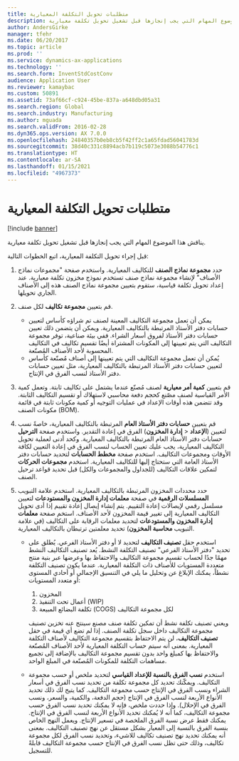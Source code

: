 ```yaml
---
title: متطلبات تحويل التكلفة المعيارية
description: يناقش هذا الموضوع المهام التي يجب إنجازها قبل تشغيل تحويل تكلفة معيارية.
author: AndersGirke
manager: tfehr
ms.date: 06/20/2017
ms.topic: article
ms.prod: ''
ms.service: dynamics-ax-applications
ms.technology: ''
ms.search.form: InventStdCostConv
audience: Application User
ms.reviewer: kamaybac
ms.custom: 50891
ms.assetid: 73af66cf-c924-45be-837a-a648dbd05a31
ms.search.region: Global
ms.search.industry: Manufacturing
ms.author: mguada
ms.search.validFrom: 2016-02-28
ms.dyn365.ops.version: AX 7.0.0
ms.openlocfilehash: 24840357b0eb8cb5f42ff2c1a65fdad56041783d
ms.sourcegitcommit: 38d40c331c8894acb7b119c5073e3088b54776c1
ms.translationtype: HT
ms.contentlocale: ar-SA
ms.lasthandoff: 01/15/2021
ms.locfileid: "4967373"
---
```

# <a name="prerequisites-for-a-standard-cost-conversion"></a>متطلبات تحويل التكلفة المعيارية

[!include [banner](../includes/banner.md)]

يناقش هذا الموضوع المهام التي يجب إنجازها قبل تشغيل تحويل تكلفة معيارية. 

قبل إجراء تحويل التكلفة المعيارية، اتبع الخطوات التالية:

1.  حدد **مجموعة نماذج الصنف** للتكاليف المعيارية. واستخدم صفحة "مجموعات نماذج الأصناف" لإنشاء مجموعة نماذج صنف تستخدم نموذج مخزون تكلفة معيارية. عند إعداد تحويل تكلفة قياسية، ستقوم بتعيين مجموعة نماذج الصنف هذه إلى الأصناف الجاري تحويلها.
2.  قم بتعيين **مجموعة تكاليف** لكل صنف.
    -   يمكن أن تعمل مجموعة التكاليف المعينة لصنف تم شراؤه كأساس لتعيين حسابات دفتر الأستاذ المرتبطة بالتكاليف المعيارية. ويمكن أن يتضمن ذلك تعيين حسابات دفتر الأستاذ لفروق أسعار الشراء. ففي بيئة صناعية، توفر مجموعة التكاليف التي يتم تعيينها إلى المكونات المشتراة أيضًا تقسيم تكاليف في التكاليف المحسوبة لأحد الأصناف المُصنّعة.
    -   يُمكن أن تعمل مجموعة التكاليف التي يتم تعيينها إلى أصناف مُصنّعة كأساس لتعيين حسابات دفتر الأستاذ المرتبطة بالتكاليف المعيارية، مثل تعيين حسابات دفتر الأستاذ لنسب الفرق في الإنتاج.

3.  قم بتعيين **كمية أمر معيارية** لصنف مُصنّع عندما يشتمل على تكاليف ثابتة. وتعمل كمية الأمر القياسية لصنف مصّنع كحجم دفعة محاسبي لاستهلاك أو تقسيم التكاليف الثابتة. وقد تتضمن هذه أوقات الإعداد في عمليات التوجيه أو كمية مكونات ثابتة في قائمة مكونات الصنف (BOM).
4.  قم بتعيين **حسابات دفتر الأستاذ العام** المرتبطة بالتكاليف المعيارية، خاصةً نسب الفرق في إعادة التقدير. واستخدم صفحة **الترحيل** (**إدارة المخزون** &gt; **‎الإعداد**) لتعيين حسابات دفتر الأستاذ العام المرتبطة بالتكاليف المعيارية. وكحد أدنى لعملية تحويل التكاليف المعيارية، يجب عليك تعيين الحساب لنسب الفرق في إعادة التعيين لكافة الأوقات ومجموعات التكاليف. استخدم صفحة **مخطط الحسابات** لتحديد حسابات دفتر الأستاذ العامة التي ستحتاج إليها للتكاليف المعيارية. استخدم **مجموعات الحركات** لتمكين علاقات التكاليف (للجداول والمجموعات والكل) قبل تحديد قواعد ترحيل الصنف.
5.  حدد محددات المخزون المرتبطة بالتكاليف المعيارية. استخدم علامة التبويب **المسلسلات الرقمية** في صفحة **معلمات إدارة المخزون والمستودعات** لتعيين مسلسل رقمي لإيصالات إعادة التقييم. يتم إنشاء إيصال إعادة تقييم إذا أدى تحويل التكاليف المعيارية إلى تغيير قيمة المخزون لأحد الأصناف. استخم صفحة **معلمات إدارة المخزون والمستودعات** لتحديد معلمات الرقابة على التكاليف (في علامة التبويب **محاسبة المخزون**) تحديد معلمتين ترتبطان بالتكاليف المعيارية.
    -   استخدم حقل **تصنيف التكاليف** لتحديد لا أو دفتر الأستاذ الفرعي. يُطلق على تحديد "دفتر الأستاذ الفرعي" تصنيف التكلفة النشط. يُعد تصنيف التكاليف النشط مهمًا جدًا لحساب تقسيم مجموعة التكاليف والاحتفاظ بها وعرضها عبر بنية منتج متعددة المستويات للأصناف ذات التكلفة المعيارية. عندما يكون تصنيف التكلفة نشطاً، يمكنك الإبلاغ عن وتحليل ما يلي في التنسيق الإجمالي أو أحادي المستوى أو متعدد المستويات:
        1.  المخزون
        2.  أعمال تحت التنفيذ (WIP)
        3.  تكلفة البضائع المبيعة (COGS) لكل مجموعة التكاليف

        ويعني تصنيف تكلفة نشط أن تمكين تكلفة صنف مصنع سينتج عنه تخزين تصنيف مجموعة التكاليف داخل سجل تكلفة الصنف. إذا لم تضع أي قيمة في حقل **تصنيف التكاليف**، لن يتم الاحتفاظ بتقسيم مجموعة التكاليف لأصناف التكلفة المعيارية. بمعنى أنه سيتم حساب التكلفة المعيارية لأحد الأصناف المُصنّعة والاحتفاظ بها كمبلغ واحد بدون تقسيم مجموعة التكاليف بالإضافة إلى تجميع مساهمات التكلفة للمكونات المُصنّعة في المبلغ الواحد.
    -   استخدم **نسب الفرق بالنسبة للإعداد القياسي** لتحديد ملخص أو حسب مجموعة التكاليف. ويمكّنك تحديد كل مجموعة تكلفة من تحديد نسب الفرق في أسعار الشراء ونسب الفرق في الإنتاج حسب مجموعة التكاليف. كما يتيح لك ذلك تحديد الأنواع الأربعة لنسب الفرق في الإنتاج (حجم الدفعة، والكمية، والسعر، ونسب الفرق في الإحلال). وإذا حددت ملخص، فإنه لا يمكنك تحديد نسب الفرق حسب مجموعة التكاليف، كما أنه لا يُمكنك تحديد الأنواع الأربعة لنسب الفرق في الإنتاج. يمكنك فقط عرض نسبة الفرق الملخصة في تسعير الإنتاج. ويعمل النهج الخاص بنسبة الفرق بالنسبة إلى المعيار بشكل مستقل عن نهج تصنيف التكاليف. بمعنى أنه يمكنك تحديد نهج تصنيف تكاليف للاشيء، وتحديد نسب الفرق لكل مجموعة تكاليف، وذلك حتى تظل نسب الفرق في الإنتاج حسب مجموعة التكاليف قابلةً للتسجيل.





